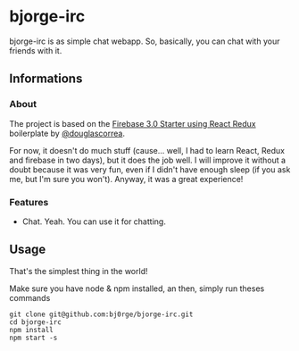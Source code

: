 bjorge-irc
=====================

bjorge-irc is as simple chat webapp. So, basically, you can chat with your friends with it.

## Informations

### About

The project is based on the [Firebase 3.0 Starter using React Redux](https://github.com/douglascorrea/react-hot-redux-firebase-starter) boilerplate by [@douglascorrea](https://github.com/douglascorrea).

For now, it doesn't do much stuff (cause... well, I had to learn React, Redux and firebase in two days), but it does the job well. I will improve it without a doubt because it was very fun, even if I didn't have enough sleep (if you ask me, but I'm sure you won't). Anyway, it was a great experience!


### Features

- Chat. Yeah. You can use it for chatting. 

## Usage

That's the simplest thing in the world!

Make sure you have node & npm installed, an then, simply run theses commands

```
git clone git@github.com:bj0rge/bjorge-irc.git
cd bjorge-irc
npm install
npm start -s
```


